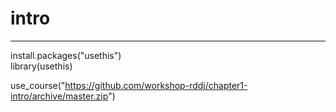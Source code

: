 # intro

---
install.packages("usethis")  
library(usethis)

use_course("https://github.com/workshop-rddj/chapter1-intro/archive/master.zip")